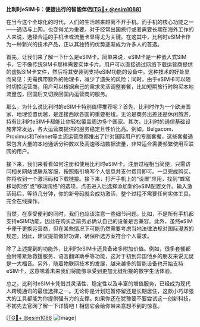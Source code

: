 **比利时eSIM卡：便捷出行的智能伴侣[[TG💪+ @esim1088](https://t.me/s/esim1088)]**

在当今这个全球化的时代，人们的生活越来越离不开手机。而手机的核心功能之一——通话与上网，也变得尤为重要。对于经常出国旅行或者需要长期在海外工作的人来说，选择合适的手机卡或流量卡显得尤为关键。在这其中，比利时eSIM卡作为一种新兴的技术产品，正以其独特的优势逐渐成为许多人的首选。

首先，让我们来了解一下什么是eSIM卡。简单来说，eSIM卡是一种嵌入式SIM卡，它不像传统SIM卡那样需要实体卡片。用户可以直接通过网络下载运营商提供的虚拟SIM卡文件，然后将其安装到支持eSIM功能的设备中。这种技术的好处显而易见：无需携带额外的物理卡，减少了遗失的风险；同时，由于eSIM卡可以随时切换运营商，用户可以根据自己的需求灵活调整套餐，比如短期旅行时购买本地流量包，回国后又切换回国内运营商的服务。

那么，为什么说比利时的eSIM卡特别值得推荐呢？首先，比利时作为一个欧洲国家，地理位置优越，是连接西欧各国的重要枢纽。无论是商务出差还是休闲旅游，持有比利时eSIM卡都能让你轻松覆盖周边多个国家。其次，比利时的通信基础设施非常发达，各大运营商提供的服务稳定且性价比高。例如，Belgacom、Proximus和Telenet等主流运营商都推出了针对国际用户的专属套餐，这些套餐通常包含大量的本地通话分钟数以及高速移动数据流量，非常适合需要频繁使用互联网的用户。

接下来，我们来看看如何注册和使用比利时eSIM卡。注册过程相当简便，只需访问相关网站或联系客服，按照指引填写个人信息并支付费用即可。一旦完成购买，你将收到一个激活码和下载链接。接下来，打开手机上的“设置”应用，找到“蜂窝移动网络”或“移动网络”的选项，点击进入后选择添加新的eSIM配置文件。输入激活码后，等待几分钟，你的新号码就会成功激活，整个过程不需要任何实体工具，完全在线操作。

当然，在享受便利的同时，我们也应该注意一些细节问题。比如，不是所有手机都支持eSIM功能，因此在购买之前务必确认自己的设备是否兼容。此外，虽然eSIM卡便于更换运营商，但在某些情况下可能仍然需要考虑当地法律法规对国际漫游的规定。因此，建议提前做好功课，确保所选方案符合个人需求。

除了上述提到的功能外，比利时eSIM卡还具备诸多附加价值。例如，很多套餐都会附带紧急救援服务、语言翻译助手等功能，这对于初到异国他乡的朋友来说无疑是一大福音。另外，随着物联网技术的发展，越来越多的智能设备也开始支持eSIM卡，这意味着未来我们将能够享受到更加无缝衔接的数字生活体验。

总之，比利时eSIM卡凭借其灵活性、稳定性以及丰富的增值服务，已经成为现代人跨境通讯的最佳选择之一。无论你是计划短暂停留还是长期居住，这款小巧却强大的工具都能为你提供强有力的支撑。如果你还在犹豫要不要尝试这一创新科技，不妨先去官网了解一下详情吧！相信它会给你带来意想不到的惊喜。

[[TG💪+ @esim1088](https://t.me/s/esim1088) ![Image](https://i.postimg.cc/4NQfJmqS/Snipaste-2025-05-13-00-14-12.png)]